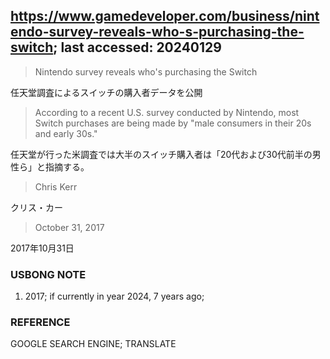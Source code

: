 ## https://www.gamedeveloper.com/business/nintendo-survey-reveals-who-s-purchasing-the-switch; last accessed: 20240129

> Nintendo survey reveals who's purchasing the Switch

任天堂調査によるスイッチの購入者データを公開

> According to a recent U.S. survey conducted by Nintendo, most Switch purchases are being made by "male consumers in their 20s and early 30s."

任天堂が行った米調査では大半のスイッチ購入者は「20代および30代前半の男性ら」と指摘する。

> Chris Kerr

クリス・カー

> October 31, 2017

2017年10月31日

### USBONG NOTE

1) 2017; if currently in year 2024, 7 years ago; 

### REFERENCE

GOOGLE SEARCH ENGINE; TRANSLATE